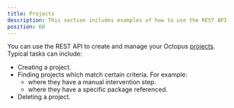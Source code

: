 ```yaml
---
title: Projects
description: This section includes examples of how to use the REST API to create and manage projects in Octopus.
position: 60
---
```


You can use the REST API to create and manage your Octopus [projects](/docs/projects/index.md). Typical tasks can include:

- Creating a project.
- Finding projects which match certain criteria. For example:
  - where they have a manual intervention step.
  - where they have a specific package referenced.
- Deleting a project.
